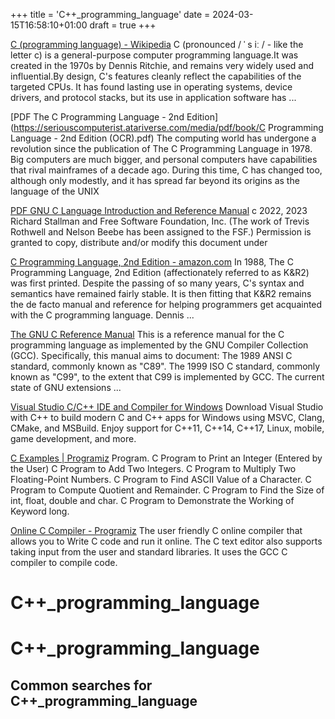 +++
title = 'C++_programming_language'
date = 2024-03-15T16:58:10+01:00
draft = true
+++

[C (programming language) - Wikipedia](https://en.wikipedia.org/wiki/C_(programming_language))
C (pronounced / ˈ s iː / - like the letter c) is a general-purpose computer programming language.It was created in the 1970s by Dennis Ritchie, and remains very widely used and influential.By design, C's features cleanly reflect the capabilities of the targeted CPUs. It has found lasting use in operating systems, device drivers, and protocol stacks, but its use in application software has ...

[PDF The C Programming Language - 2nd Edition](https://seriouscomputerist.atariverse.com/media/pdf/book/C Programming Language - 2nd Edition (OCR).pdf)
The computing world has undergone a revolution since the publication of The C Programming Language in 1978. Big computers are much bigger, and personal computers have capabilities that rival mainframes of a decade ago. During this time, C has changed too, although only modestly, and it has spread far beyond its origins as the language of the UNIX

[PDF GNU C Language Introduction and Reference Manual](https://www.gnu.org/software/c-intro-and-ref/manual/c-intro-and-ref.pdf)
c 2022, 2023 Richard Stallman and Free Software Foundation, Inc. (The work of Trevis Rothwell and Nelson Beebe has been assigned to the FSF.) Permission is granted to copy, distribute and/or modify this document under

[C Programming Language, 2nd Edition - amazon.com](https://www.amazon.com/Programming-Language-2nd-Brian-Kernighan/dp/0131103628)
In 1988, The C Programming Language, 2nd Edition (affectionately referred to as K&R2) was first printed. Despite the passing of so many years, C's syntax and semantics have remained fairly stable. It is then fitting that K&R2 remains the de facto manual and reference for helping programmers get acquainted with the C programming language. Dennis ...

[The GNU C Reference Manual](https://www.gnu.org/software/gnu-c-manual/gnu-c-manual.html)
This is a reference manual for the C programming language as implemented by the GNU Compiler Collection (GCC). Specifically, this manual aims to document: The 1989 ANSI C standard, commonly known as "C89". The 1999 ISO C standard, commonly known as "C99", to the extent that C99 is implemented by GCC. The current state of GNU extensions ...

[Visual Studio C/C++ IDE and Compiler for Windows](https://visualstudio.microsoft.com/vs/features/cplusplus/)
Download Visual Studio with C++ to build modern C and C++ apps for Windows using MSVC, Clang, CMake, and MSBuild. Enjoy support for C++11, C++14, C++17, Linux, mobile, game development, and more.

[C Examples | Programiz](https://www.programiz.com/c-programming/examples)
Program. C Program to Print an Integer (Entered by the User) C Program to Add Two Integers. C Program to Multiply Two Floating-Point Numbers. C Program to Find ASCII Value of a Character. C Program to Compute Quotient and Remainder. C Program to Find the Size of int, float, double and char. C Program to Demonstrate the Working of Keyword long.

[Online C Compiler - Programiz](https://www.programiz.com/c-programming/online-compiler/)
The user friendly C online compiler that allows you to Write C code and run it online. The C text editor also supports taking input from the user and standard libraries. It uses the GCC C compiler to compile code.

C++_programming_language
========================

# C++_programming_language

## Common searches for C++_programming_language
